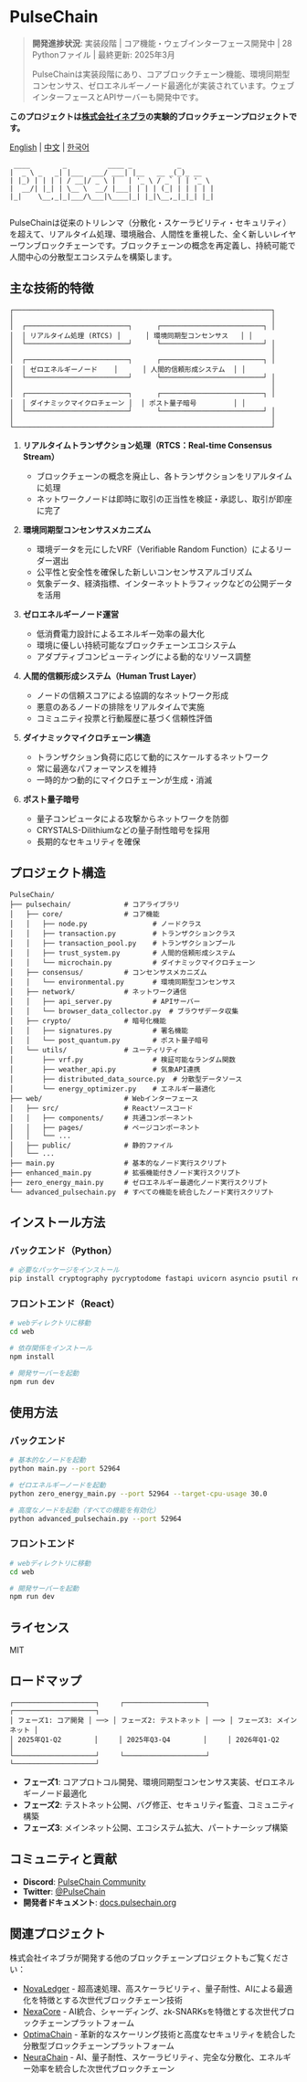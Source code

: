 # PulseChain

> **開発進捗状況**: 実装段階 | コア機能・ウェブインターフェース開発中 | 28 Pythonファイル | 最終更新: 2025年3月
> 
> PulseChainは実装段階にあり、コアブロックチェーン機能、環境同期型コンセンサス、ゼロエネルギーノード最適化が実装されています。ウェブインターフェースとAPIサーバーも開発中です。

**このプロジェクトは[株式会社イネブラ](https://enablerhq.com)の実験的ブロックチェーンプロジェクトです。**

[English](README.en.md) | [中文](README.zh-CN.md) | [한국어](README.ko.md)

```
 ____        _          ____ _           _       
|  _ \ _   _| |___  ___/ ___| |__   __ _(_)_ __  
| |_) | | | | / __|/ _ \ |   | '_ \ / _` | | '_ \ 
|  __/| |_| | \__ \  __/ |___| | | | (_| | | | | |
|_|    \__,_|_|___/\___|\____|_| |_|\__,_|_|_| |_|
                                                  
```

PulseChainは従来のトリレンマ（分散化・スケーラビリティ・セキュリティ）を超えて、リアルタイム処理、環境融合、人間性を重視した、全く新しいレイヤーワンブロックチェーンです。ブロックチェーンの概念を再定義し、持続可能で人間中心の分散型エコシステムを構築します。

## 主な技術的特徴

```
┌───────────────────────────────────────────────────────────────┐
│                                                               │
│  ┌─────────────────────────┐      ┌─────────────────────────┐ │
│  │ リアルタイム処理 (RTCS) │      │ 環境同期型コンセンサス   │ │
│  └─────────────────────────┘      └─────────────────────────┘ │
│                                                               │
│  ┌─────────────────────────┐      ┌─────────────────────────┐ │
│  │ ゼロエネルギーノード    │      │ 人間的信頼形成システム  │ │
│  └─────────────────────────┘      └─────────────────────────┘ │
│                                                               │
│  ┌─────────────────────────┐      ┌─────────────────────────┐ │
│  │ ダイナミックマイクロチェーン │  │ ポスト量子暗号         │ │
│  └─────────────────────────┘      └─────────────────────────┘ │
│                                                               │
└───────────────────────────────────────────────────────────────┘
```

1. **リアルタイムトランザクション処理（RTCS：Real-time Consensus Stream）**
   - ブロックチェーンの概念を廃止し、各トランザクションをリアルタイムに処理
   - ネットワークノードは即時に取引の正当性を検証・承認し、取引が即座に完了

2. **環境同期型コンセンサスメカニズム**
   - 環境データを元にしたVRF（Verifiable Random Function）によるリーダー選出
   - 公平性と安全性を確保した新しいコンセンサスアルゴリズム
   - 気象データ、経済指標、インターネットトラフィックなどの公開データを活用

3. **ゼロエネルギーノード運営**
   - 低消費電力設計によるエネルギー効率の最大化
   - 環境に優しい持続可能なブロックチェーンエコシステム
   - アダプティブコンピューティングによる動的なリソース調整

4. **人間的信頼形成システム（Human Trust Layer）**
   - ノードの信頼スコアによる協調的なネットワーク形成
   - 悪意のあるノードの排除をリアルタイムで実施
   - コミュニティ投票と行動履歴に基づく信頼性評価

5. **ダイナミックマイクロチェーン構造**
   - トランザクション負荷に応じて動的にスケールするネットワーク
   - 常に最適なパフォーマンスを維持
   - 一時的かつ動的にマイクロチェーンが生成・消滅

6. **ポスト量子暗号**
   - 量子コンピュータによる攻撃からネットワークを防御
   - CRYSTALS-Dilithiumなどの量子耐性暗号を採用
   - 長期的なセキュリティを確保

## プロジェクト構造

```
PulseChain/
├── pulsechain/             # コアライブラリ
│   ├── core/               # コア機能
│   │   ├── node.py                # ノードクラス
│   │   ├── transaction.py         # トランザクションクラス
│   │   ├── transaction_pool.py    # トランザクションプール
│   │   ├── trust_system.py        # 人間的信頼形成システム
│   │   └── microchain.py          # ダイナミックマイクロチェーン
│   ├── consensus/          # コンセンサスメカニズム
│   │   └── environmental.py       # 環境同期型コンセンサス
│   ├── network/            # ネットワーク通信
│   │   ├── api_server.py          # APIサーバー
│   │   └── browser_data_collector.py  # ブラウザデータ収集
│   ├── crypto/             # 暗号化機能
│   │   ├── signatures.py          # 署名機能
│   │   └── post_quantum.py        # ポスト量子暗号
│   └── utils/              # ユーティリティ
│       ├── vrf.py                 # 検証可能なランダム関数
│       ├── weather_api.py         # 気象API連携
│       ├── distributed_data_source.py  # 分散型データソース
│       └── energy_optimizer.py    # エネルギー最適化
├── web/                    # Webインターフェース
│   ├── src/                # Reactソースコード
│   │   ├── components/     # 共通コンポーネント
│   │   ├── pages/          # ページコンポーネント
│   │   └── ...
│   ├── public/             # 静的ファイル
│   └── ...
├── main.py                 # 基本的なノード実行スクリプト
├── enhanced_main.py        # 拡張機能付きノード実行スクリプト
├── zero_energy_main.py     # ゼロエネルギー最適化ノード実行スクリプト
└── advanced_pulsechain.py  # すべての機能を統合したノード実行スクリプト
```

## インストール方法

### バックエンド（Python）

```bash
# 必要なパッケージをインストール
pip install cryptography pycryptodome fastapi uvicorn asyncio psutil requests
```

### フロントエンド（React）

```bash
# webディレクトリに移動
cd web

# 依存関係をインストール
npm install

# 開発サーバーを起動
npm run dev
```

## 使用方法

### バックエンド

```bash
# 基本的なノードを起動
python main.py --port 52964

# ゼロエネルギーノードを起動
python zero_energy_main.py --port 52964 --target-cpu-usage 30.0

# 高度なノードを起動（すべての機能を有効化）
python advanced_pulsechain.py --port 52964
```

### フロントエンド

```bash
# webディレクトリに移動
cd web

# 開発サーバーを起動
npm run dev
```

## ライセンス

MIT

## ロードマップ

```
┌────────────────────┐     ┌────────────────────┐     ┌────────────────────┐
│ フェーズ1: コア開発 │ ──> │ フェーズ2: テストネット │ ──> │ フェーズ3: メインネット │
│ 2025年Q1-Q2        │     │ 2025年Q3-Q4        │     │ 2026年Q1-Q2        │
└────────────────────┘     └────────────────────┘     └────────────────────┘
```

- **フェーズ1**: コアプロトコル開発、環境同期型コンセンサス実装、ゼロエネルギーノード最適化
- **フェーズ2**: テストネット公開、バグ修正、セキュリティ監査、コミュニティ構築
- **フェーズ3**: メインネット公開、エコシステム拡大、パートナーシップ構築

## コミュニティと貢献

- **Discord**: [PulseChain Community](https://discord.gg/pulsechain)
- **Twitter**: [@PulseChain](https://twitter.com/PulseChain)
- **開発者ドキュメント**: [docs.pulsechain.org](https://docs.pulsechain.org)

## 関連プロジェクト

株式会社イネブラが開発する他のブロックチェーンプロジェクトもご覧ください：

- [NovaLedger](https://github.com/enablerdao/NovaLedger) - 超高速処理、高スケーラビリティ、量子耐性、AIによる最適化を特徴とする次世代ブロックチェーン技術
- [NexaCore](https://github.com/enablerdao/NexaCore) - AI統合、シャーディング、zk-SNARKsを特徴とする次世代ブロックチェーンプラットフォーム
- [OptimaChain](https://github.com/enablerdao/OptimaChain) - 革新的なスケーリング技術と高度なセキュリティを統合した分散型ブロックチェーンプラットフォーム
- [NeuraChain](https://github.com/enablerdao/NeuraChain) - AI、量子耐性、スケーラビリティ、完全な分散化、エネルギー効率を統合した次世代ブロックチェーン